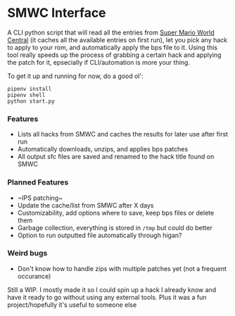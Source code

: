 # SMWC Interface

A CLI python script that will read all the entries from [Super Mario World Central](https://www.smwcentral.net/) (it caches all the available entries on first run), let you pick any hack to apply to your rom, and automatically apply the bps file to it. Using this tool really speeds up the process of grabbing a certain hack and applying the patch for it, epsecially if CLI/automation is more your thing.

To get it up and running for now, do a good ol':
```
pipenv install
pipenv shell
python start.py
```

### Features
- Lists all hacks from SMWC and caches the results for later use after first run
- Automatically downloads, unzips, and applies bps patches
- All output sfc files are saved and renamed to the hack title found on SMWC
### Planned Features
- ~IPS patching~
- Update the cache/list from SMWC after X days
- Customizability, add options where to save, keep bps files or delete them
- Garbage collection, everything is stored in `/tmp` but could do better
- Option to run outputted file automatically through higan?
### Weird bugs
- Don't know how to handle zips with multiple patches yet (not a frequent occurance)

Still a WIP. I mostly made it so I could spin up a hack I already know and have it ready to go without using any external tools. Plus it was a fun project/hopefully it's useful to someone else